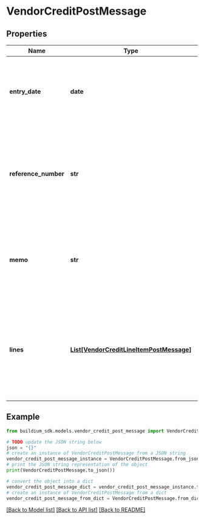 # VendorCreditPostMessage


## Properties

Name | Type | Description | Notes
------------ | ------------- | ------------- | -------------
**entry_date** | **date** | Date the vendor credit was made. The date must be formatted as YYYY-MM-DD. | 
**reference_number** | **str** | The invoice or reference number that the vendor assigned to the credit. The value cannot exceed 40 characters. | [optional] 
**memo** | **str** | Memo associated with the vendor credit, if applicable. The value cannot exceed 40 characters. | [optional] 
**lines** | [**List[VendorCreditLineItemPostMessage]**](VendorCreditLineItemPostMessage.md) | A collection of line items associated with the vendor credit. At least one line item is required and cannot exceed 100 line items. | 

## Example

```python
from buildium_sdk.models.vendor_credit_post_message import VendorCreditPostMessage

# TODO update the JSON string below
json = "{}"
# create an instance of VendorCreditPostMessage from a JSON string
vendor_credit_post_message_instance = VendorCreditPostMessage.from_json(json)
# print the JSON string representation of the object
print(VendorCreditPostMessage.to_json())

# convert the object into a dict
vendor_credit_post_message_dict = vendor_credit_post_message_instance.to_dict()
# create an instance of VendorCreditPostMessage from a dict
vendor_credit_post_message_from_dict = VendorCreditPostMessage.from_dict(vendor_credit_post_message_dict)
```
[[Back to Model list]](../README.md#documentation-for-models) [[Back to API list]](../README.md#documentation-for-api-endpoints) [[Back to README]](../README.md)


